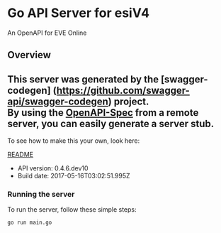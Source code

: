 # Go API Server for esiV4

An OpenAPI for EVE Online

## Overview
This server was generated by the [swagger-codegen]
(https://github.com/swagger-api/swagger-codegen) project.  
By using the [OpenAPI-Spec](https://github.com/OAI/OpenAPI-Specification) from a remote server, you can easily generate a server stub.  
-

To see how to make this your own, look here:

[README](https://github.com/swagger-api/swagger-codegen/blob/master/README.md)

- API version: 0.4.6.dev10
- Build date: 2017-05-16T03:02:51.995Z


### Running the server
To run the server, follow these simple steps:

```
go run main.go
```

